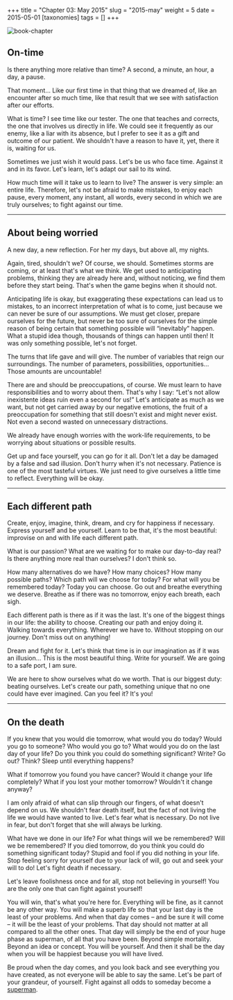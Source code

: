 +++
title = "Chapter 03: May 2015"
slug = "2015-may"
weight = 5
date = 2015-05-01
[taxonomies]
tags = []
+++

![book-chapter](/images/books/oeur/03.jpg)

## On-time

Is there anything more relative than time? A second, a minute, an hour, a day, a pause.

That moment… Like our first time in that thing that we dreamed of, like an encounter after so much time, like that result that we see with satisfaction after our efforts.

What is time? I see time like our tester. The one that teaches and corrects, the one that involves us directly in life. We could see it frequently as our enemy, like a liar with its absence, but I prefer to see it as a gift and outcome of our patient. We shouldn't have a reason to have it, yet, there it is, waiting for us.

Sometimes we just wish it would pass. Let's be us who face time. Against it and in its favor. Let's learn, let's adapt our sail to its wind.

How much time will it take us to learn to live? The answer is very simple: an entire life. Therefore, let's not be afraid to make mistakes, to enjoy each pause, every moment, any instant, all words, every second in which we are truly ourselves; to fight against our time.

---

## About being worried

A new day, a new reflection. For her my days, but above all, my nights.

Again, tired, shouldn't we? Of course, we should. Sometimes storms are coming, or at least that's what we think. We get used to anticipating problems, thinking they are already here and, without noticing, we find them before they start being. That's when the game begins when it should not.

Anticipating life is okay, but exaggerating these expectations can lead us to mistakes, to an incorrect interpretation of what is to come, just because we can never be sure of our assumptions. We must get closer, prepare ourselves for the future, but never be too sure of ourselves for the simple reason of being certain that something possible will “inevitably” happen. What a stupid idea though, thousands of things can happen until then! It was only something possible, let's not forget.

The turns that life gave and will give. The number of variables that reign our surroundings. The number of parameters, possibilities, opportunities… Those amounts are uncountable!

There are and should be preoccupations, of course. We must learn to have responsibilities and to worry about them. That's why I say: “Let's not allow inexistente ideas ruin even a second for us!” Let's anticipate as much as we want, but not get carried away by our negative emotions, the fruit of a preoccupation for something that still doesn't exist and might never exist. Not even a second wasted on unnecessary distractions.

We already have enough worries with the work-life requirements, to be worrying about situations or possible results.

Get up and face yourself, you can go for it all. Don't let a day be damaged by a false and sad illusion. Don't hurry when it's not necessary. Patience is one of the most tasteful virtues. We just need to give ourselves a little time to reflect. Everything will be okay.

---

## Each different path

Create, enjoy, imagine, think, dream, and cry for happiness if necessary. Express yourself and be yourself. Learn to be that, it's the most beautiful: improvise on and with life each different path.

What is our passion? What are we waiting for to make our day-to-day real? Is there anything more real than ourselves? I don't think so.

How many alternatives do we have? How many choices? How many possible paths? Which path will we choose for today? For what will you be remembered today? Today you can choose. Go out and breathe everything we deserve. Breathe as if there was no tomorrow, enjoy each breath, each sigh.

Each different path is there as if it was the last. It's one of the biggest things in our life: the ability to choose. Creating our path and enjoy doing it. Walking towards everything. Wherever we have to. Without stopping on our journey. Don't miss out on anything!

Dream and fight for it. Let's think that time is in our imagination as if it was an illusion… This is the most beautiful thing. Write for yourself. We are going to a safe port, I am sure.

We are here to show ourselves what do we worth. That is our biggest duty: beating ourselves. Let's create our path, something unique that no one could have ever imagined. Can you feel it? It's you!

---

## On the death

If you knew that you would die tomorrow, what would you do today? Would you go to someone? Who would you go to? What would you do on the last day of your life? Do you think you could do something significant? Write? Go out? Think? Sleep until everything happens?

What if tomorrow you found you have cancer? Would it change your life completely? What if you lost your mother tomorrow? Wouldn't it change anyway?

I am only afraid of what can slip through our fingers, of what doesn't depend on us. We shouldn't fear death itself, but the fact of not living the life we would have wanted to live. Let's fear what is necessary. Do not live in fear, but don't forget that she will always be lurking.

What have we done in our life? For what things will we be remembered? Will we be remembered? If you died tomorrow, do you think you could do something significant today? Stupid and fool if you did nothing in your life. Stop feeling sorry for yourself due to your lack of will, go out and seek your will to do! Let's fight death if necessary.

Let's leave foolishness once and for all, stop not believing in yourself! You are the only one that can fight against yourself!

You will win, that's what you're here for. Everything will be fine, as it cannot be any other way. You will make a superb life so that your last day is the least of your problems. And when that day comes – and be sure it will come – it will be the least of your problems. That day should not matter at all compared to all the other ones. 
That day will simply be the end of your huge phase as superman, of all that you have been. Beyond simple mortality. Beyond an idea or concept. You will be yourself. And then it shall be the day when you will be happiest because you will have lived.

Be proud when the day comes, and you look back and see everything you have created, as not everyone will be able to say the same. Let's be part of your grandeur, of yourself. Fight against all odds to someday become a [superman](https://en.wikipedia.org/wiki/%C3%9Cbermensch).
